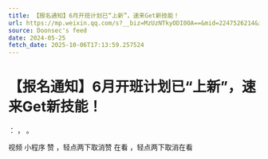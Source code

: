 ```yaml
---
title: 【报名通知】6月开班计划已“上新”，速来Get新技能！
url: https://mp.weixin.qq.com/s?__biz=MzUzNTkyODI0OA==&mid=2247526214&idx=2&sn=41cbd18fe2a70396dd13d33ea09df39a
source: Doonsec's feed
date: 2024-05-25
fetch_date: 2025-10-06T17:13:59.257524
---
```


# 【报名通知】6月开班计划已“上新”，速来Get新技能！

：
，
。

视频
小程序
赞
，轻点两下取消赞
在看
，轻点两下取消在看